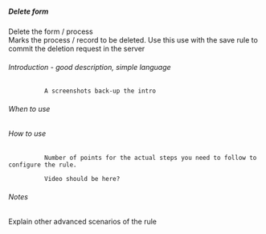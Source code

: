 

##### Delete form 
Delete the form / process	
Marks the process / record to be deleted. Use this use with the save rule to commit the deletion request in the server		

###### Introduction - good description, simple language 

              A screenshots back-up the intro

###### When to use 


###### How to use

              Number of points for the actual steps you need to follow to configure the rule.
    
              Video should be here?   

###### Notes

Explain other advanced scenarios of the rule

